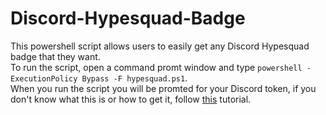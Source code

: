 # Discord-Hypesquad-Badge
This powershell script allows users to easily get any Discord Hypesquad badge that they want.  
To run the script, open a command promt window and type `powershell -ExecutionPolicy Bypass -F hypesquad.ps1`.  
When you run the script you will be promted for your Discord token, if you don't know what this is or how to get it, follow [this](https://www.geeksforgeeks.org/how-to-get-discord-token/) tutorial.

